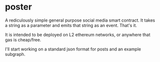# poster
A rediculously simple general purpose social media smart contract.
It takes a string as a parameter and emits that string as an event. That's it.

It is intended to be deployed on L2 ethereum networks, or anywhere that gas is cheap/free.

I'll start working on a standard json format for posts and an example subgraph.
